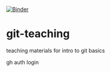 [![Binder](https://mybinder.org/badge_logo.svg)](https://mybinder.org/v2/gh/switt4/git-teaching/main)

# git-teaching
teaching materials for intro to git basics

gh auth login
